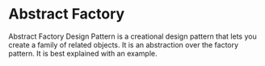 # Abstract Factory

Abstract Factory Design Pattern is a creational design pattern that lets you create a family of related objects. It is an abstraction over the factory pattern. It is best explained with an example.
